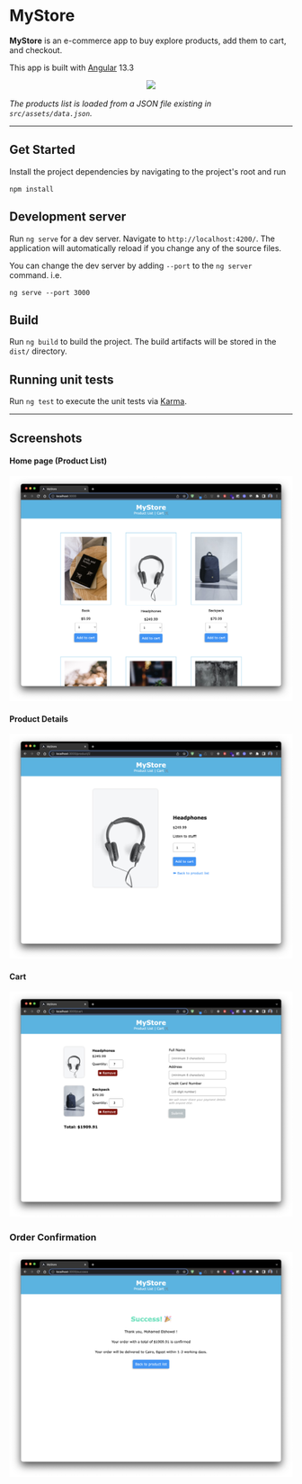 # MyStore

**MyStore** is an e-commerce app to buy explore products, add them to cart, and checkout.

This app is built with [Angular](https://angular.io) 13.3

<p align="center"><img src="https://raw.githubusercontent.com/angular/angular/main/aio/src/assets/images/logos/angular/angular.png" width="60" style="" /></p>

_The products list is loaded from a JSON file existing in `src/assets/data.json`._

---

## Get Started

Install the project dependencies by navigating to the project's root and run

```
npm install
```

## Development server

Run `ng serve` for a dev server. Navigate to `http://localhost:4200/`. The application will automatically reload if you change any of the source files.

You can change the dev server by adding `--port` to the `ng server` command. i.e.
```
ng serve --port 3000
```

## Build

Run `ng build` to build the project. The build artifacts will be stored in the `dist/` directory.

## Running unit tests

Run `ng test` to execute the unit tests via [Karma](https://karma-runner.github.io).

---

## Screenshots

#### Home page (Product List)
![Home page screenshot](./images/products-list.png)
#### Product Details
![Product Details screenshot](./images/product-details.png)
#### Cart
![Cart screenshot](./images/cart.png)

### Order Confirmation
![Order Confirmation](./images/success.png)